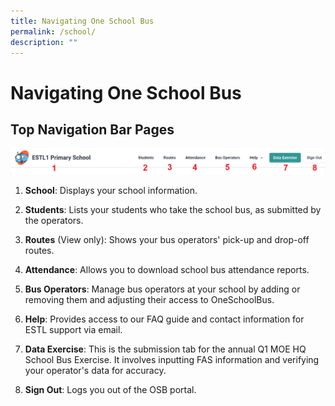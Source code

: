 ```yaml
---
title: Navigating One School Bus
permalink: /school/
description: ""
---
```

# Navigating One School Bus

## Top Navigation Bar Pages

![School Navigation](/images/School/Navigating%20OneSchoolBus/school%20navigation.png)

1. **School**: Displays your school information.

2. **Students**: Lists your students who take the school bus, as submitted by the operators.

3. **Routes** (View only): Shows your bus operators' pick-up and drop-off routes.

4. **Attendance**: Allows you to download school bus attendance reports.

5. **Bus Operators**: Manage bus operators at your school by adding or removing them and adjusting their access to OneSchoolBus.

6. **Help**: Provides access to our FAQ guide and contact information for ESTL support via email.

7. **Data Exercise**: This is the submission tab for the annual Q1 MOE HQ School Bus Exercise. It involves inputting FAS information and verifying your operator's data for accuracy.

8. **Sign Out**: Logs you out of the OSB portal.
